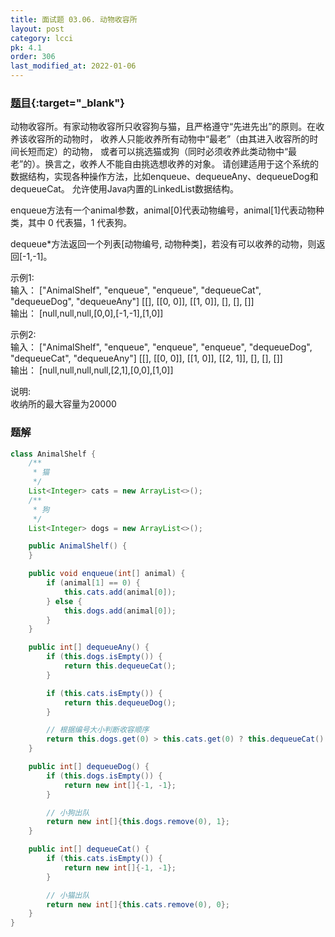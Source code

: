 ```yaml
---
title: 面试题 03.06. 动物收容所
layout: post
category: lcci
pk: 4.1
order: 306
last_modified_at: 2022-01-06
---
```


### [题目](https://leetcode-cn.com/animal-shelter-lcci/){:target="_blank"}

动物收容所。有家动物收容所只收容狗与猫，且严格遵守“先进先出”的原则。在收养该收容所的动物时，
收养人只能收养所有动物中“最老”（由其进入收容所的时间长短而定）的动物，
或者可以挑选猫或狗（同时必须收养此类动物中“最老”的）。换言之，收养人不能自由挑选想收养的对象。
请创建适用于这个系统的数据结构，实现各种操作方法，比如enqueue、dequeueAny、dequeueDog和dequeueCat。
允许使用Java内置的LinkedList数据结构。

enqueue方法有一个animal参数，animal[0]代表动物编号，animal[1]代表动物种类，其中 0 代表猫，1 代表狗。

dequeue*方法返回一个列表[动物编号, 动物种类]，若没有可以收养的动物，则返回[-1,-1]。

示例1:  
输入： ["AnimalShelf", "enqueue", "enqueue", "dequeueCat", "dequeueDog", "dequeueAny"] [[], [[0, 0]], [[1, 0]], [], [], []]  
输出： [null,null,null,[0,0],[-1,-1],[1,0]]

示例2:  
输入： ["AnimalShelf", "enqueue", "enqueue", "enqueue", "dequeueDog", "dequeueCat", "dequeueAny"] [[], [[0, 0]], [[1, 0]], [[2, 1]], [], [], []]  
输出： [null,null,null,null,[2,1],[0,0],[1,0]]

说明:  
收纳所的最大容量为20000

### 题解

```java
class AnimalShelf {
    /**
     * 猫
     */
    List<Integer> cats = new ArrayList<>();
    /**
     * 狗
     */
    List<Integer> dogs = new ArrayList<>();

    public AnimalShelf() {
    }

    public void enqueue(int[] animal) {
        if (animal[1] == 0) {
            this.cats.add(animal[0]);
        } else {
            this.dogs.add(animal[0]);
        }
    }

    public int[] dequeueAny() {
        if (this.dogs.isEmpty()) {
            return this.dequeueCat();
        }

        if (this.cats.isEmpty()) {
            return this.dequeueDog();
        }

        // 根据编号大小判断收容顺序
        return this.dogs.get(0) > this.cats.get(0) ? this.dequeueCat() : this.dequeueDog();
    }

    public int[] dequeueDog() {
        if (this.dogs.isEmpty()) {
            return new int[]{-1, -1};
        }

        // 小狗出队
        return new int[]{this.dogs.remove(0), 1};
    }

    public int[] dequeueCat() {
        if (this.cats.isEmpty()) {
            return new int[]{-1, -1};
        }

        // 小猫出队
        return new int[]{this.cats.remove(0), 0};
    }
}
```